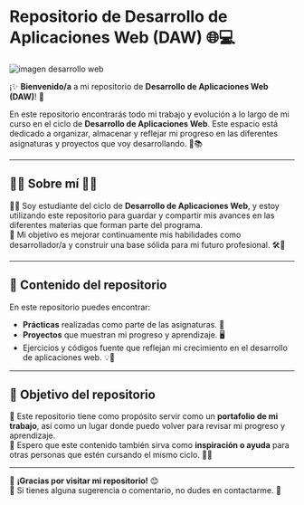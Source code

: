 # Repositorio de Desarrollo de Aplicaciones Web (DAW) 🌐💻

![imagen desarrollo web](https://github.com/user-attachments/assets/5ea06ac4-07bb-4473-ae63-33bc2b81543c)

¡✨ **Bienvenido/a** a mi repositorio de **Desarrollo de Aplicaciones Web (DAW)**! 🎉  

En este repositorio encontrarás todo mi trabajo y evolución a lo largo de mi curso en el ciclo de **Desarrollo de Aplicaciones Web**. Este espacio está dedicado a organizar, almacenar y reflejar mi progreso en las diferentes asignaturas y proyectos que voy desarrollando. 🚀📚

---

## 👩‍💻 Sobre mí 👨‍💻
🙋‍♂️ Soy estudiante del ciclo de **Desarrollo de Aplicaciones Web**, y estoy utilizando este repositorio para guardar y compartir mis avances en las diferentes materias que forman parte del programa.  
🎯 Mi objetivo es mejorar continuamente mis habilidades como desarrollador/a y construir una base sólida para mi futuro profesional. 🛠️🌟

---

## 📂 Contenido del repositorio
En este repositorio puedes encontrar:  
- **Prácticas** realizadas como parte de las asignaturas. 📝  
- **Proyectos** que muestran mi progreso y aprendizaje. 🖥️  
- Ejercicios y códigos fuente que reflejan mi crecimiento en el desarrollo de aplicaciones web. 💡📄  

---

## 🎯 Objetivo del repositorio
💼 Este repositorio tiene como propósito servir como un **portafolio de mi trabajo**, así como un lugar donde puedo volver para revisar mi progreso y aprendizaje.  
🌟 Espero que este contenido también sirva como **inspiración o ayuda** para otras personas que estén cursando el mismo ciclo. 🤝✨  

---

💖 **¡Gracias por visitar mi repositorio!** 😊  
💬 Si tienes alguna sugerencia o comentario, no dudes en contactarme. 📩  
